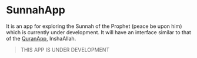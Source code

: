 # SunnahApp
 
It is an app for exploring the Sunnah of the Prophet (peace be upon him) which is currently under development. It will have an interface similar to that of the [QuranApp](https://github.com/AlfaazPlus/QuranApp), InshaAllah.

> THIS APP IS UNDER DEVELOPMENT